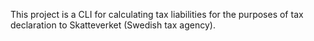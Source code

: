 This project is a CLI for calculating tax liabilities for the purposes of tax
declaration to Skatteverket (Swedish tax agency).
